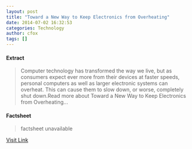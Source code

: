 ```yaml
---
layout: post
title: "Toward a New Way to Keep Electronics from Overheating"
date: 2014-07-02 16:32:53
categories: Technology
author: cfox
tags: []
---
```



#### Extract
>Computer technology has transformed the way we live, but as consumers expect ever more from their devices at faster speeds, personal computers as well as larger electronic systems can overheat. This can cause them to slow down, or worse, completely shut down.Read more about Toward a New Way to Keep Electronics from Overheating...

#### Factsheet
>factsheet unavailable

[Visit Link](http://www.pddnet.com/news/2014/07/toward-new-way-keep-electronics-overheating)


